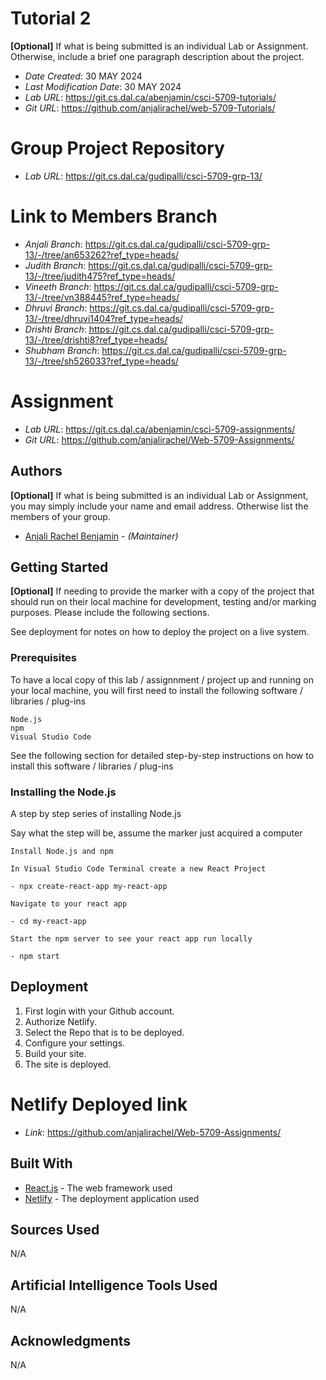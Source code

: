 <!--- The following README.md sample file was adapted from https://gist.github.com/PurpleBooth/109311bb0361f32d87a2#file-readme-template-md by Gabriella Mosquera for academic use --->
<!--- You may delete any comments in this sample README.md file. If needing to use as a .txt file then simply delete all comments, edit as needed, and save as a README.txt file --->

# Tutorial 2

**[Optional]** If what is being submitted is an individual Lab or Assignment. Otherwise, include a brief one paragraph description about the project.

- _Date Created_: 30 MAY 2024
- _Last Modification Date_: 30 MAY 2024
- _Lab URL_: <https://git.cs.dal.ca/abenjamin/csci-5709-tutorials/>
- _Git URL_: <https://github.com/anjalirachel/web-5709-Tutorials/>

# Group Project Repository

- _Lab URL_: <https://git.cs.dal.ca/gudipalli/csci-5709-grp-13/>

# Link to Members Branch

- _Anjali Branch_: <https://git.cs.dal.ca/gudipalli/csci-5709-grp-13/-/tree/an653262?ref_type=heads/>
- _Judith Branch_: <https://git.cs.dal.ca/gudipalli/csci-5709-grp-13/-/tree/judith475?ref_type=heads/>
- _Vineeth Branch_: <https://git.cs.dal.ca/gudipalli/csci-5709-grp-13/-/tree/vn388445?ref_type=heads/>
- _Dhruvi Branch_: <https://git.cs.dal.ca/gudipalli/csci-5709-grp-13/-/tree/dhruvi1404?ref_type=heads/>
- _Drishti Branch_: <https://git.cs.dal.ca/gudipalli/csci-5709-grp-13/-/tree/drishti8?ref_type=heads/>
- _Shubham Branch_: <https://git.cs.dal.ca/gudipalli/csci-5709-grp-13/-/tree/sh526033?ref_type=heads/>

# Assignment

- _Lab URL_: <https://git.cs.dal.ca/abenjamin/csci-5709-assignments/>
- _Git URL_: <https://github.com/anjalirachel/Web-5709-Assignments/>

## Authors

**[Optional]** If what is being submitted is an individual Lab or Assignment, you may simply include your name and email address. Otherwise list the members of your group.

- [Anjali Rachel Benjamin](an653262@dal.ca) - _(Maintainer)_

## Getting Started

**[Optional]** If needing to provide the marker with a copy of the project that should run on their local machine for development, testing and/or marking purposes. Please include the following sections.

See deployment for notes on how to deploy the project on a live system.

### Prerequisites

To have a local copy of this lab / assignnment / project up and running on your local machine, you will first need to install the following software / libraries / plug-ins

```
Node.js
npm
Visual Studio Code

```

See the following section for detailed step-by-step instructions on how to install this software / libraries / plug-ins

### Installing the Node.js

A step by step series of installing Node.js

Say what the step will be, assume the marker just acquired a computer

```
Install Node.js and npm

In Visual Studio Code Terminal create a new React Project

- npx create-react-app my-react-app

Navigate to your react app

- cd my-react-app

Start the npm server to see your react app run locally

- npm start

```

## Deployment

1. First login with your Github account.
2. Authorize Netlify.
3. Select the Repo that is to be deployed.
4. Configure your settings.
5. Build your site.
6. The site is deployed.

# Netlify Deployed link

- _Link_: <https://github.com/anjalirachel/Web-5709-Assignments/>

## Built With

<!--- Provide a list of the frameworks used to build this application, your list should include the name of the framework used, the url where the framework is available for download and what the framework was used for, see the example below --->

- [React.js](https://react.dev/learn/) - The web framework used
- [Netlify](https://www.netlify.com/blog/2016/09/29/a-step-by-step-guide-deploying-on-netlify/) - The deployment application used

## Sources Used

N/A

## Artificial Intelligence Tools Used

N/A

## Acknowledgments

N/A
